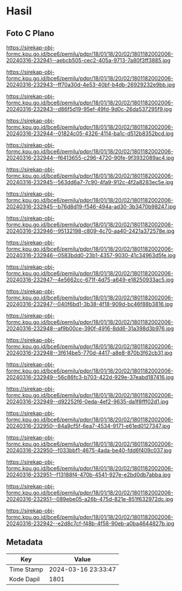 # Hasil

## Foto C Plano

https://sirekap-obj-formc.kpu.go.id/bce6/pemilu/pdpr/18/01/18/20/02/1801182002006-20240316-232941--aebcb505-cec2-405a-9713-7a80f3ff3885.jpg

https://sirekap-obj-formc.kpu.go.id/bce6/pemilu/pdpr/18/01/18/20/02/1801182002006-20240316-232943--ff70a30d-4e53-40bf-b4db-26929232e9bb.jpg

https://sirekap-obj-formc.kpu.go.id/bce6/pemilu/pdpr/18/01/18/20/02/1801182002006-20240316-232943--d86f5d19-95ef-49fd-9d0c-26da537295f9.jpg

https://sirekap-obj-formc.kpu.go.id/bce6/pemilu/pdpr/18/01/18/20/02/1801182002006-20240316-232944--01824c05-4326-4114-ba1c-d512b8352bcd.jpg

https://sirekap-obj-formc.kpu.go.id/bce6/pemilu/pdpr/18/01/18/20/02/1801182002006-20240316-232944--f6413655-c296-4720-90fe-9f3932089ac4.jpg

https://sirekap-obj-formc.kpu.go.id/bce6/pemilu/pdpr/18/01/18/20/02/1801182002006-20240316-232945--563dd6a7-7c90-4fa9-912c-4f2a8283ec5e.jpg

https://sirekap-obj-formc.kpu.go.id/bce6/pemilu/pdpr/18/01/18/20/02/1801182002006-20240316-232945--b76d8d19-f546-494a-ad30-3b3470b98247.jpg

https://sirekap-obj-formc.kpu.go.id/bce6/pemilu/pdpr/18/01/18/20/02/1801182002006-20240316-232946--95132198-c809-4c70-aa40-2421a372578e.jpg

https://sirekap-obj-formc.kpu.go.id/bce6/pemilu/pdpr/18/01/18/20/02/1801182002006-20240316-232946--0583bdd0-23b1-4357-9030-41c34963d5fe.jpg

https://sirekap-obj-formc.kpu.go.id/bce6/pemilu/pdpr/18/01/18/20/02/1801182002006-20240316-232947--4e5662cc-671f-4d75-a649-e18250933ac5.jpg

https://sirekap-obj-formc.kpu.go.id/bce6/pemilu/pdpr/18/01/18/20/02/1801182002006-20240316-232947--040f6bd1-3b38-4f18-909d-bc46f88b3816.jpg

https://sirekap-obj-formc.kpu.go.id/bce6/pemilu/pdpr/18/01/18/20/02/1801182002006-20240316-232948--af9b00ce-390f-4916-8dd6-31a398d3b976.jpg

https://sirekap-obj-formc.kpu.go.id/bce6/pemilu/pdpr/18/01/18/20/02/1801182002006-20240316-232948--3f614be5-770d-4417-a8e8-870b3f62cb31.jpg

https://sirekap-obj-formc.kpu.go.id/bce6/pemilu/pdpr/18/01/18/20/02/1801182002006-20240316-232949--56c86fc3-b703-422d-929e-37eabd187416.jpg

https://sirekap-obj-formc.kpu.go.id/bce6/pemilu/pdpr/18/01/18/20/02/1801182002006-20240316-232949--d92252f6-0eda-4ef2-9635-da1f8fff02d1.jpg

https://sirekap-obj-formc.kpu.go.id/bce6/pemilu/pdpr/18/01/18/20/02/1801182002006-20240316-232950--84a9cf5f-6ea7-4534-9171-e61ed0127347.jpg

https://sirekap-obj-formc.kpu.go.id/bce6/pemilu/pdpr/18/01/18/20/02/1801182002006-20240316-232950--f033bbf1-4675-4ada-be40-fdd6f409c037.jpg

https://sirekap-obj-formc.kpu.go.id/bce6/pemilu/pdpr/18/01/18/20/02/1801182002006-20240316-232951--f13188f4-470b-4541-927e-e2bd0db7abba.jpg

https://sirekap-obj-formc.kpu.go.id/bce6/pemilu/pdpr/18/01/18/20/02/1801182002006-20240316-232951--089ebe05-a26b-475d-821e-851f632972dc.jpg

https://sirekap-obj-formc.kpu.go.id/bce6/pemilu/pdpr/18/01/18/20/02/1801182002006-20240316-232942--e2d8c7cf-f48b-4f58-90eb-a0ba4644827b.jpg


## Metadata

| Key        | Value               |
| ---------- | ------------------- |
| Time Stamp | 2024-03-16 23:33:47 |
| Kode Dapil | 1801                |




